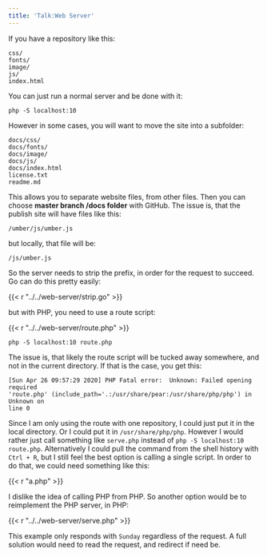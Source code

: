 ```yaml
---
title: 'Talk:Web Server'
---
```


If you have a repository like this:

~~~
css/
fonts/
image/
js/
index.html
~~~

You can just run a normal server and be done with it:

~~~
php -S localhost:10
~~~

However in some cases, you will want to move the site into a subfolder:

~~~
docs/css/
docs/fonts/
docs/image/
docs/js/
docs/index.html
license.txt
readme.md
~~~

This allows you to separate website files, from other files. Then you can choose
**master branch /docs folder** with GitHub. The issue is, that the publish site
will have files like this:

~~~
/umber/js/umber.js
~~~

but locally, that file will be:

~~~
/js/umber.js
~~~

So the server needs to strip the prefix, in order for the request to succeed.
Go can do this pretty easily:

{{< r "../../web-server/strip.go" >}}

but with PHP, you need to use a route script:

{{< r "../../web-server/route.php" >}}

~~~
php -S localhost:10 route.php
~~~

The issue is, that likely the route script will be tucked away somewhere, and
not in the current directory. If that is the case, you get this:

~~~
[Sun Apr 26 09:57:29 2020] PHP Fatal error:  Unknown: Failed opening required
'route.php' (include_path='.:/usr/share/pear:/usr/share/php/php') in Unknown on
line 0
~~~

Since I am only using the route with one repository, I could just put it in the
local directory. Or I could put it in `/usr/share/php/php`. However I would
rather just call something like `serve.php` instead of
`php -S localhost:10 route.php`. Alternatively I could pull the command from
the shell history with `Ctrl + R`, but I still feel the best option is calling
a single script. In order to do that, we could need something like this:

{{< r "a.php" >}}

I dislike the idea of calling PHP from PHP. So another option would be to
reimplement the PHP server, in PHP:

{{< r "../../web-server/serve.php" >}}

This example only responds with `Sunday` regardless of the request. A full
solution would need to read the request, and redirect if need be.

